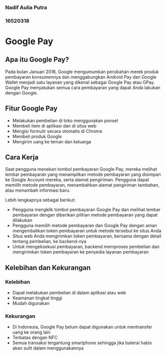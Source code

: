 ### Nadif Aulia Putra
### 16520318

# Google Pay

## Apa itu Google Pay?
Pada bulan Januari 2018, Google mengumumkan perubahan merek produk pembayaran konsumennya dan menggabungkan Android Pay dan Google Wallet menjadi satu layanan yang dikenal sebagai Google Pay atau GPay. Google Pay menyatukan semua cara pembayaran yang dapat Anda lakukan dengan Google.

## Fitur Google Pay
- Melakukan pembelian di toko menggunakan ponsel
- Membeli item di aplikasi dan di situs web
- Mengisi formulir secara otomatis di Chrome
- Membeli produk Google
- Mengirim uang ke teman dan keluarga

## Cara Kerja

Saat pengguna menekan tombol pembayaran Google Pay, mereka melihat lembar pembayaran yang menampilkan metode pembayaran yang disimpan ke Google Account mereka, serta alamat pengiriman. Pengguna dapat memilih metode pembayaran, menambahkan alamat pengiriman tambahan, atau menambah informasi baru.

Lebih lengkapnya sebagai berikut:
- Pengguna mengklik tombol pembayaran Google Pay dan melihat lembar pembayaran dengan diberikan pilihan metode pembayaran yang dapat dilakukan
- Pengguna memilih metode pembayaran dan Google Pay dengan aman mengembalikan token pembayaran untuk metode tersebut ke situs Anda
- Situs web Anda mengirimkan token pembayaran, bersama dengan detail tentang pembelian, ke backend-nya
- Untuk mengeksekusi pembayaran, backend memproses pembelian dan mengirimkan token pembayaran ke penyedia layanan pembayaran

## Kelebihan dan Kekurangan
### Kelebihan
- Dapat melakukan pembelian di dalam aplikasi atau web
- Keamanan tingkat tinggi
- Mudah digunakan

### Kekurangan
- Di Indonesia, Google Pay belum dapat digunakan untuk mentransfer uang ke orang lain
- Terbatas dengan NFC
- Semua transaksi tergantung smartphone sehingga jika baterai habis akan sulit dalam menggunakannya
